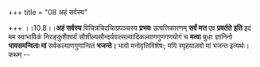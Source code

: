 +++
title = "08 अहं सर्वस्य"

+++
।।10.8।।**अहं सर्वस्य** विचित्रचिदचित्प्रपञ्चस्य **प्रभवः**
उत्पत्तिकारणम् **सर्वं मत्त** एव **प्रवर्तते** **इति** इदं मम स्वाभाविकं
निरङ्कुशैश्वर्यं सौशील्यसौन्दर्यवात्सल्यादिकल्याणगुणगणयोगं च **मत्वा**
बुधाः ज्ञानिनो **भावसमन्विताः मां** सर्वकल्याणगुणान्वितं **भजन्ते।**
भावो मनोवृत्तिविशेषः; मयि स्पृहयालवो मां भजन्त इत्यर्थः। कथम् --
